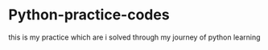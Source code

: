 # Python-practice-codes
this is my practice which are i solved through my journey of python learning
